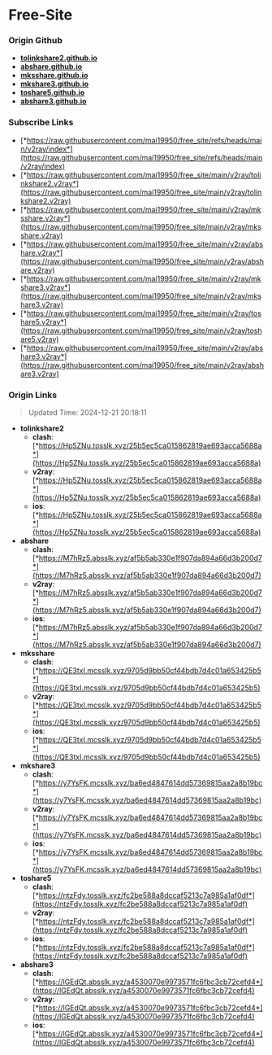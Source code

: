 # Free-Site

### Origin Github

- [**tolinkshare2.github.io**](https://github.com/tolinkshare2/tolinkshare2.github.io)
- [**abshare.github.io**](https://github.com/abshare/abshare.github.io)
- [**mksshare.github.io**](https://github.com/mksshare/mksshare.github.io)
- [**mkshare3.github.io**](https://github.com/mkshare3/mkshare3.github.io)
- [**toshare5.github.io**](https://github.com/toshare5/toshare5.github.io)
- [**abshare3.github.io**](https://github.com/abshare3/abshare3.github.io)

### Subscribe Links

- [*https://raw.githubusercontent.com/mai19950/free_site/refs/heads/main/v2ray/index*](https://raw.githubusercontent.com/mai19950/free_site/refs/heads/main/v2ray/index)
- [*https://raw.githubusercontent.com/mai19950/free_site/main/v2ray/tolinkshare2.v2ray*](https://raw.githubusercontent.com/mai19950/free_site/main/v2ray/tolinkshare2.v2ray)
- [*https://raw.githubusercontent.com/mai19950/free_site/main/v2ray/mksshare.v2ray*](https://raw.githubusercontent.com/mai19950/free_site/main/v2ray/mksshare.v2ray)
- [*https://raw.githubusercontent.com/mai19950/free_site/main/v2ray/abshare.v2ray*](https://raw.githubusercontent.com/mai19950/free_site/main/v2ray/abshare.v2ray)
- [*https://raw.githubusercontent.com/mai19950/free_site/main/v2ray/mkshare3.v2ray*](https://raw.githubusercontent.com/mai19950/free_site/main/v2ray/mkshare3.v2ray)
- [*https://raw.githubusercontent.com/mai19950/free_site/main/v2ray/toshare5.v2ray*](https://raw.githubusercontent.com/mai19950/free_site/main/v2ray/toshare5.v2ray)
- [*https://raw.githubusercontent.com/mai19950/free_site/main/v2ray/abshare3.v2ray*](https://raw.githubusercontent.com/mai19950/free_site/main/v2ray/abshare3.v2ray)

### Origin Links

> Updated Time: 2024-12-21 20:18:11

- **tolinkshare2**
  - **clash**: [*https://Hp5ZNu.tosslk.xyz/25b5ec5ca015862819ae693acca5688a*](https://Hp5ZNu.tosslk.xyz/25b5ec5ca015862819ae693acca5688a)
  - **v2ray**: [*https://Hp5ZNu.tosslk.xyz/25b5ec5ca015862819ae693acca5688a*](https://Hp5ZNu.tosslk.xyz/25b5ec5ca015862819ae693acca5688a)
  - **ios**: [*https://Hp5ZNu.tosslk.xyz/25b5ec5ca015862819ae693acca5688a*](https://Hp5ZNu.tosslk.xyz/25b5ec5ca015862819ae693acca5688a)
- **abshare**
  - **clash**: [*https://M7hRz5.absslk.xyz/af5b5ab330e1f907da894a66d3b200d7*](https://M7hRz5.absslk.xyz/af5b5ab330e1f907da894a66d3b200d7)
  - **v2ray**: [*https://M7hRz5.absslk.xyz/af5b5ab330e1f907da894a66d3b200d7*](https://M7hRz5.absslk.xyz/af5b5ab330e1f907da894a66d3b200d7)
  - **ios**: [*https://M7hRz5.absslk.xyz/af5b5ab330e1f907da894a66d3b200d7*](https://M7hRz5.absslk.xyz/af5b5ab330e1f907da894a66d3b200d7)
- **mksshare**
  - **clash**: [*https://QE3txI.mcsslk.xyz/9705d9bb50cf44bdb7d4c01a653425b5*](https://QE3txI.mcsslk.xyz/9705d9bb50cf44bdb7d4c01a653425b5)
  - **v2ray**: [*https://QE3txI.mcsslk.xyz/9705d9bb50cf44bdb7d4c01a653425b5*](https://QE3txI.mcsslk.xyz/9705d9bb50cf44bdb7d4c01a653425b5)
  - **ios**: [*https://QE3txI.mcsslk.xyz/9705d9bb50cf44bdb7d4c01a653425b5*](https://QE3txI.mcsslk.xyz/9705d9bb50cf44bdb7d4c01a653425b5)
- **mkshare3**
  - **clash**: [*https://y7YsFK.mcsslk.xyz/ba6ed4847614dd57369815aa2a8b19bc*](https://y7YsFK.mcsslk.xyz/ba6ed4847614dd57369815aa2a8b19bc)
  - **v2ray**: [*https://y7YsFK.mcsslk.xyz/ba6ed4847614dd57369815aa2a8b19bc*](https://y7YsFK.mcsslk.xyz/ba6ed4847614dd57369815aa2a8b19bc)
  - **ios**: [*https://y7YsFK.mcsslk.xyz/ba6ed4847614dd57369815aa2a8b19bc*](https://y7YsFK.mcsslk.xyz/ba6ed4847614dd57369815aa2a8b19bc)
- **toshare5**
  - **clash**: [*https://ntzFdy.tosslk.xyz/fc2be588a8dccaf5213c7a985a1af0df*](https://ntzFdy.tosslk.xyz/fc2be588a8dccaf5213c7a985a1af0df)
  - **v2ray**: [*https://ntzFdy.tosslk.xyz/fc2be588a8dccaf5213c7a985a1af0df*](https://ntzFdy.tosslk.xyz/fc2be588a8dccaf5213c7a985a1af0df)
  - **ios**: [*https://ntzFdy.tosslk.xyz/fc2be588a8dccaf5213c7a985a1af0df*](https://ntzFdy.tosslk.xyz/fc2be588a8dccaf5213c7a985a1af0df)
- **abshare3**
  - **clash**: [*https://lGEdQt.absslk.xyz/a4530070e9973571fc6fbc3cb72cefd4*](https://lGEdQt.absslk.xyz/a4530070e9973571fc6fbc3cb72cefd4)
  - **v2ray**: [*https://lGEdQt.absslk.xyz/a4530070e9973571fc6fbc3cb72cefd4*](https://lGEdQt.absslk.xyz/a4530070e9973571fc6fbc3cb72cefd4)
  - **ios**: [*https://lGEdQt.absslk.xyz/a4530070e9973571fc6fbc3cb72cefd4*](https://lGEdQt.absslk.xyz/a4530070e9973571fc6fbc3cb72cefd4)
